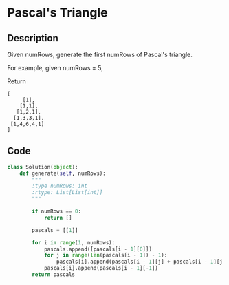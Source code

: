 Pascal's Triangle
========


Description
--------

Given numRows, generate the first numRows of Pascal's triangle.

For example, given numRows = 5,

Return

```
[
     [1],
    [1,1],
   [1,2,1],
  [1,3,3,1],
 [1,4,6,4,1]
]
```

Code
--------
```python
class Solution(object):
    def generate(self, numRows):
        """
        :type numRows: int
        :rtype: List[List[int]]
        """

        if numRows == 0:
            return []

        pascals = [[1]]

        for i in range(1, numRows):
            pascals.append([pascals[i - 1][0]])
            for j in range(len(pascals[i - 1]) - 1):
                pascals[i].append(pascals[i - 1][j] + pascals[i - 1][j + 1])
            pascals[i].append(pascals[i - 1][-1])
        return pascals
```
